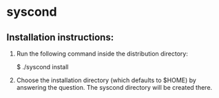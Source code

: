 syscond
=======

Installation instructions:
--------------------------
1. Run the following command inside the distribution directory:

    $ ./syscond install

2. Choose the installation directory (which defaults to $HOME) by answering
   the question. The syscond directory will be created there.

